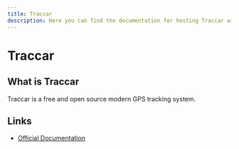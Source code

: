 ```yaml
---
title: Traccar
description: Here you can find the documentation for hosting Traccar with Coolify.
---
```


# Traccar

## What is Traccar

Traccar is a free and open source modern GPS tracking system.

## Links

- [Official Documentation](https://www.traccar.org/documentation/?utm_source=coolify.io)
